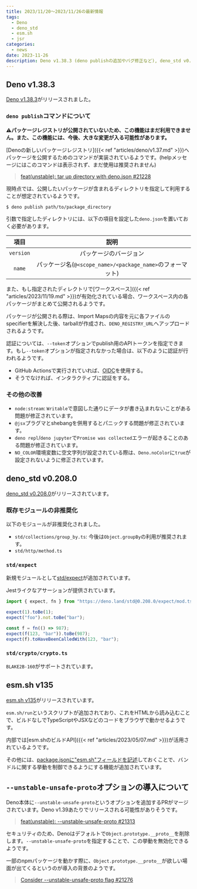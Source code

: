```yaml
---
title: 2023/11/20〜2023/11/26の最新情報
tags:
  - Deno
  - deno_std
  - esm.sh
  - jsr
categories:
  - news
date: 2023-11-26
description: Deno v1.38.3 (deno publishの追加やバグ修正など), deno_std v0.208.0 (std/expectの追加など), esm.sh v135 (esm.sh/runの導入), --unstable-unsafe-protoの導入について
---
```


## Deno v1.38.3

[Deno v1.38.3](https://github.com/denoland/deno/releases/tag/v1.38.3)がリリースされました。

### `deno publish`コマンドについて

**⚠️パッケージレジストリが公開されていないため、この機能はまだ利用できません。また、この機能には、今後、大きな変更が入る可能性があります。**

[Denoの新しいパッケージレジストリ]({{< ref "articles/deno/v1.37.md" >}})へパッケージを公開するためのコマンドが実装されているようです。(helpメッセージにはこのコマンドは表示されず、まだ使用は推奨されません)

> [feat(unstable): tar up directory with deno.json #21228](https://github.com/denoland/deno/pull/21228)

現時点では、公開したいパッケージが含まれるディレクトリを指定して利用することが想定されているようです。

```shell
$ deno publish path/to/package_directory
```

引数で指定したディレクトリには、以下の項目を設定した`deno.json`を置いておく必要があります。

|項目|説明|
|:--:|:---:|
|`version`|パッケージのバージョン|
|`name`|パッケージ名(`@<scope_name>/<package_name>`のフォーマット)|

また、もし指定されたディレクトリで[ワークスペース]({{< ref "articles/2023/11/19.md" >}})が有効化されている場合、ワークスペース内の各パッケージがまとめて公開されるようです。

パッケージが公開される際は、Import Mapsの内容を元に各ファイルのspecifierを解決した後、tarballが作成され、`DENO_REGISTRY_URL`へアップロードされるようです。

認証については、`--token`オプションでpublish用のAPIトークンを指定できます。もし`--token`オプションが指定されなかった場合は、以下のように認証が行われるようです。

- GitHub Actionsで実行されていれば、[OIDC](https://docs.github.com/en/actions/deployment/security-hardening-your-deployments/about-security-hardening-with-openid-connect)を使用する。
- そうでなければ、インタラクティブに認証をする。

### その他の改善

- `node:stream`: `Writable`で意図した通りにデータが書き込まれないことがある問題が修正されています。
- `@jsx`プラグマとshebangを併用するとパニックする問題が修正されています。
- `deno repl`/`deno jupyter`で`Promise was collected`エラーが起きることのある問題が修正されています。
- `NO_COLOR`環境変数に空文字列が設定されている際は、`Deno.noColor`に`true`が設定されないように修正されています。

## deno_std v0.208.0

[deno_std v0.208.0](https://github.com/denoland/deno_std/releases/tag/0.208.0)がリリースされています。

### 既存モジュールの非推奨化

以下のモジュールが非推奨化されました。

- `std/collections/group_by.ts`: 今後は`Object.groupBy`の利用が推奨されます。
- `std/http/method.ts`

### `std/expect`

新規モジュールとして[std/expect](https://deno.land/std@0.208.0/expect/mod.ts)が追加されています。

Jestライクなアサーションが提供されています。

```typescript
import { expect, fn } from "https://deno.land/std@0.208.0/expect/mod.ts";

expect(1).toBe(1);
expect("foo").not.toBe("bar");

const f = fn(() => 987);
expect(f(123, "bar")).toBe(987);
expect(f).toHaveBeenCalledWith(123, "bar");
```

### `std/crypto/crypto.ts`

`BLAKE2B-160`がサポートされています。

## esm.sh v135

[esm.sh v135](https://github.com/esm-dev/esm.sh/releases/tag/v135)がリリースされています。

`esm.sh/run`というスクリプトが追加されており、これをHTMLから読み込むことで、ビルドなしでTypeScriptやJSXなどのコードをブラウザで動かせるようです。

内部では[esm.shのビルドAPI]({{< ref "articles/2023/05/07.md" >}})が活用されているようです。

その他には、[package.jsonに"esm.sh"フィールドを記述](https://github.com/esm-dev/esm.sh/tree/v135#bundling-strategy)しておくことで、バンドルに関する挙動を制御できるようにする機能が追加されています。

## `--unstable-unsafe-proto`オプションの導入について

Deno本体に`--unstable-unsafe-proto`というオプションを追加するPRがマージされています。Deno v1.39あたりでリリースされる可能性がありそうです。

> [feat(unstable): --unstable-unsafe-proto #21313](https://github.com/denoland/deno/pull/21313)

セキュリティのため、Denoはデフォルトで`Object.prototype.__proto__`を削除します。`--unstable-unsafe-proto`を指定することで、この挙動を無効化できるようです。

一部のnpmパッケージを動かす際に、`Object.prototype.__proto__`が欲しい場面が出てくるというのが導入の背景のようです。

> [Consider --unstable-unsafe-proto flag #21276](https://github.com/denoland/deno/issues/21276)
